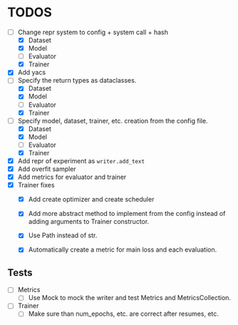 # TODOS

 - [ ] Change repr system to config + system call + hash
    - [x] Dataset
    - [x] Model
    - [ ] Evaluator
    - [x] Trainer
 - [x] Add yacs
 - [ ] Specify the return types as dataclasses.
    - [x] Dataset
    - [x] Model
    - [ ] Evaluator
    - [x] Trainer
 - [ ] Specify model, dataset, trainer, etc. creation from the config file.
    - [x] Dataset
    - [x] Model
    - [ ] Evaluator
    - [x] Trainer
 - [x] Add repr of experiment as `writer.add_text`
 - [x] Add overfit sampler
 - [x] Add metrics for evaluator and trainer
 - [x] Trainer fixes
    - [x] Add create optimizer and create scheduler
    - [x] Add more abstract method to implement from the config instead of adding arguments to Trainer constructor.
    - [x] Use Path instead of str.
    - [x] Automatically create a metric for main loss and each evaluation.


## Tests

 - [ ] Metrics
    - [ ] Use Mock to mock the writer and test Metrics and MetricsCollection.
 - [ ] Trainer
    - [ ] Make sure than num_epochs, etc. are correct after resumes, etc.